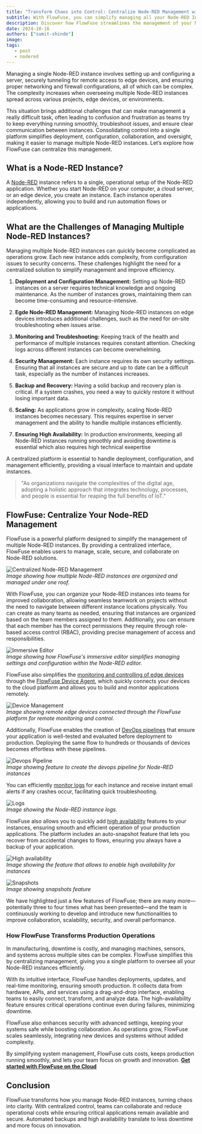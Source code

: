 ```yaml
---
title: "Transform Chaos into Control: Centralize Node-RED Management with FlowFuse"
subtitle: With FlowFuse, you can simplify managing all your Node-RED Instances
description: Discover how FlowFuse streamlines the management of your Node-RED instances from a single platform, transforming chaos into control for efficient operations and enhanced collaboration.
date: 2024-10-16
authors: ["sumit-shinde"]
image: 
tags:
   - post
   - nodered
---
```


Managing a single Node-RED instance involves setting up and configuring a server, securely tunneling for remote access to edge devices, and ensuring proper networking and firewall configurations, all of which can be complex. The complexity increases when overseeing multiple Node-RED instances spread across various projects, edge devices, or environments.
<!--more-->
This situation brings additional challenges that can make management a really difficult task, often leading to confusion and frustration as teams try to keep everything running smoothly, troubleshoot issues, and ensure clear communication between instances. Consolidating control into a single platform simplifies deployment, configuration, collaboration, and oversight, making it easier to manage multiple Node-RED instances. Let’s explore how FlowFuse can centralize this management.

## What is a Node-RED Instance?

A [Node-RED](/node-red/) instance refers to a single, operational setup of the Node-RED application. Whether you start Node-RED on your computer, a cloud server, or an edge device, you create an instance. Each instance operates independently, allowing you to build and run automation flows or applications.

## What are the Challenges of Managing Multiple Node-RED Instances?

Managing multiple Node-RED instances can quickly become complicated as operations grow. Each new instance adds complexity, from configuration issues to security concerns. These challenges highlight the need for a centralized solution to simplify management and improve efficiency.

1. **Deployment and Configuration Management:** Setting up Node-RED instances on a server requires technical knowledge and ongoing maintenance. As the number of instances grows, maintaining them can become time-consuming and resource-intensive.

2. **Egde Node-RED Management:** Managing Node-RED instances on edge devices introduces additional challenges, such as the need for on-site troubleshooting when issues arise.

3. **Monitoring and Troubleshooting:** Keeping track of the health and performance of multiple instances requires constant attention. Checking logs across different instances can become overwhelming.

4. **Security Management:** Each instance requires its own security settings. Ensuring that all instances are secure and up to date can be a difficult task, especially as the number of instances increases.

5. **Backup and Recovery:** Having a solid backup and recovery plan is critical. If a system crashes, you need a way to quickly restore it without losing important data.

6. **Scaling:** As applications grow in complexity, scaling Node-RED instances becomes necessary. This requires expertise in server management and the ability to handle multiple instances efficiently.

7. **Ensuring High Availability:** In production environments, keeping all Node-RED instances running smoothly and avoiding downtime is essential which also requires high technical exepertise

A centralized platform is essential to handle deployment, configuration, and management efficiently, providing a visual interface to maintain and update instances.

> "As organizations navigate the complexities of the digital age, adopting a holistic approach that integrates technology, processes, and people is essential for reaping the full benefits of IoT."

## FlowFuse: Centralize Your Node-RED Management

FlowFuse is a powerful platform designed to simplify the management of multiple Node-RED instances. By providing a centralized interface, FlowFuse enables users to manage, scale, secure, and collaborate on Node-RED solutions.

![Centralized Node-RED Management](./images/instances.png)  
*Image showing how multiple Node-RED instances are organized and managed under one roof.*

With FlowFuse, you can organize your Node-RED instances into teams for improved collaboration, allowing seamless teamwork on projects without the need to navigate between different instance locations physically. You can create as many teams as needed, ensuring that instances are organized based on the team members assigned to them. Additionally, you can ensure that each member has the correct permissions they require through role-based access control (RBAC), providing precise management of access and responsibilities.

![Immersive Editor](./images/imersive-editor.png)  
*Image showing how FlowFuse's immersive editor simplifies managing settings and configuration within the Node-RED editor.*

FlowFuse also simplifies the [monitoring and controlling of edge devices](/solutions/device-management/) through the [FlowFuse Device Agent](/product/device-agent/), which quickly connects your devices to the cloud platform and allows you to build and monitor applications remotely.

![Device Management](./images/devices.png)  
*Image showing remote edge devices connected through the FlowFuse platform for remote monitoring and control.*

Additionally, FlowFuse enables the creation of [DevOps pipelines](/blog/2024/10/how-to-build-automate-devops-pipelines-node-red-deployments/) that ensure your application is well-tested and evaluated before deployment to production. Deploying the same flow to hundreds or thousands of devices becomes effortless with these pipelines.

![Devops Pipeline](./images/devops.png)  
*Image showing feature to create the devops pipeline for Node-RED instances*

You can efficiently [monitor logs](/docs/user/logs/#logs) for each instance and receive instant email alerts if any crashes occur, facilitating quick troubleshooting.

![Logs](./images/log.png)  
*Image showing the Node-RED instance logs.*

FlowFuse also allows you to quickly add [high availability](/docs/user/high-availability/) features to your instances, ensuring smooth and efficient operation of your production applications. The platform includes an auto-snapshot feature that lets you recover from accidental changes to flows, ensuring you always have a backup of your application.

![High availability](./images/high-availablity.png)  
*Image showing the feature that allows to enable high availability for instances*

![Snapshots](./images/snapshots.png)  
*Image showing snapshots feature*

We have highlighted just a few features of FlowFuse; there are many more—potentially three to four times what has been presented—and the team is continuously working to develop and introduce new functionalities to improve collaboration, scalability, security, and overall performance.

### How FlowFuse Transforms Production Operations

In manufacturing, downtime is costly, and managing machines, sensors, and systems across multiple sites can be complex. FlowFuse simplifies this by centralizing management, giving you a single platform to oversee all your Node-RED instances efficiently.

With its intuitive interface, FlowFuse handles deployments, updates, and real-time monitoring, ensuring smooth production. It collects data from hardware, APIs, and services using a drag-and-drop interface, enabling teams to easily connect, transform, and analyze data. The high-availability feature ensures critical operations continue even during failures, minimizing downtime.

FlowFuse also enhances security with advanced settings, keeping your systems safe while boosting collaboration. As operations grow, FlowFuse scales seamlessly, integrating new devices and systems without added complexity.

By simplifying system management, FlowFuse cuts costs, keeps production running smoothly, and lets your team focus on growth and innovation.
[**Get started with FlowFuse on the Cloud**](https://app.flowfuse.com/account/create/)

## Conclusion

FlowFuse transforms how you manage Node-RED instances, turning chaos into clarity. With centralized control, teams can collaborate and reduce operational costs while ensuring critical applications remain available and secure. Automated backups and high availability translate to less downtime and more focus on innovation. 
